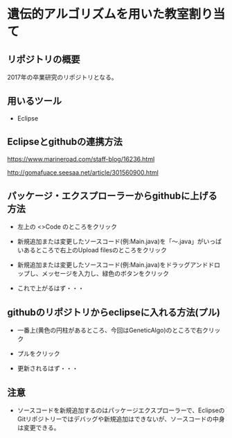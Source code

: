# 遺伝的アルゴリズムを用いた教室割り当て

## リポジトリの概要

2017年の卒業研究のリポジトリとなる。

## 用いるツール

- Eclipse

## Eclipseとgithubの連携方法

https://www.marineroad.com/staff-blog/16236.html

http://gomafuace.seesaa.net/article/301560900.html

## パッケージ・エクスプローラーからgithubに上げる方法

- 左上の <>Code のところをクリック

- 新規追加または変更したソースコード(例:Main.java)を「～.java」がいっぱいあるところで右上のUpload filesのところをクリック

- 新規追加または変更したソースコード(例:Main.java)をドラッグアンドドロップし、メッセージを入力し、緑色のボタンをクリック

- これで上がるはず・・・

## githubのリポジトリからeclipseに入れる方法(プル)

- 一番上(黄色の円柱があるところ、今回はGeneticAlgo)のところで右クリック

- プルをクリック

- 更新されるはず・・・

## 注意

- ソースコードを新規追加するのはパッケージエクスプローラーで、EclipseのGitリポジトリーではデバッグや新規追加はできないが、ソースコードの中身は変更できる。
